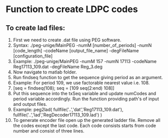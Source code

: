 # Function to create LDPC codes

## To create lad files:

1. First we need to create .dat file using PEG software.
2. Syntax:  ./peg-unige/MainPEG -numM [number_of_periods] -numN [code_length] -codeName [output_file_name] -degFileName [configuration_file]
3. Example: ./peg-unige/MainPEG -numM 157 -numN 17113 -codeName Reg17113_109.dat -degFileName Reg_3.deg
4. Now navigate to matlab folder.
5. Run findseq function to get the sequence giving period as an argument.
6. Example: For period 109, we use factorable nearest value i.e. 108.
7. [seq = findseq(108); seq = [109 seq(2:end) 108]]
8. Put this sequence into the txSeq variable and update numCodes and period variable accordingly. Run the function providing path's of input and output files.
9. Example: peg2lad( fullfile('..','dat','Reg17113_109.dat'), fullfile('..','lad','RegDecoder17113_109.lad') )
10. To generate encoder file open up the generated ladder file. Remove all the codes except the last code. Each code consists starts from code number and consist of three lines.